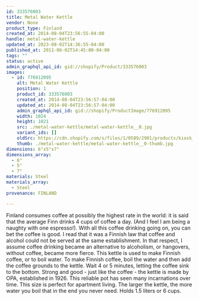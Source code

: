 ```yaml
---
id: 333576003
title: Metal Water Kettle
vendor: None
product_type: Finland
created_at: 2014-08-04T23:56:55-04:00
handle: metal-water-kettle
updated_at: 2023-08-02T14:36:55-04:00
published_at: 2011-06-02T14:45:00-04:00
tags: ""
status: active
admin_graphql_api_id: gid://shopify/Product/333576003
images:
  - id: 776912095
    alt: Metal Water Kettle
    position: 1
    product_id: 333576003
    created_at: 2014-08-04T23:56:57-04:00
    updated_at: 2014-08-04T23:56:57-04:00
    admin_graphql_api_id: gid://shopify/ProductImage/776912095
    width: 1024
    height: 1021
    src: ./metal-water-kettle/metal-water-kettle__0.jpg
    variant_ids: []
    oldSrc: https://cdn.shopify.com/s/files/1/0589/2901/products/kiosk_fi_waterkettle.jpeg?v=1407211017
    thumb: ./metal-water-kettle/metal-water-kettle__0-thumb.jpg
dimensions: 6"x5"x7"
dimensions_array:
  - 6"
  - 5"
  - 7"
materials: Steel
materials_array:
  - Steel
provenance: FINLAND

---
```


Finland consumes coffee at possibly the highest rate in the world: it is said that the average Finn drinks 4 cups of coffee a day. (And I feel I am being a naughty with one espresso!). With all this coffee drinking going on, you can bet the coffee is good. I read that it was a Finnish law that coffee and alcohol could not be served at the same establishment. In that respect, I assume coffee drinking became an alternative to alcoholism, or hangovers, without coffee, became more fierce. This kettle is used to make Finnish coffee, or to boil water. To make Finnish coffee, boil the water and then add the coffee grounds to the kettle. Wait 4 or 5 minutes, letting the coffee sink to the bottom. Strong and good - just like the coffee - the kettle is made by OPA, established in 1926. This reliable pot has seen many incarnations over time. This size is perfect for apartment living. The larger the kettle, the more water you boil that in the end you never need. Holds 1.5 liters or 6 cups.